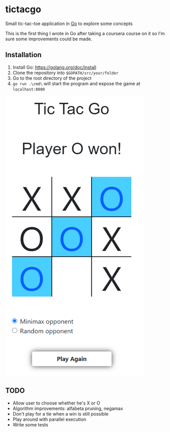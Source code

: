 # tictacgo

Small tic-tac-toe application in [Go](https://golang.org/) to explore some concepts

This is the first thing I wrote in Go after taking a coursera course on it so I'm sure some improvements could be made.

## Installation

1. Install Go: https://golang.org/doc/install
2. Clone the repository into `$GOPATH/src/your/folder`
3. Go to the root directory of the project
4. `go run .\cmd\` will start the program and expose the game at `localhost:8080`

![Game board](/assets/board.png)

## TODO

- Allow user to choose whether he's X or O
- Algorithm improvements: alfabeta pruning, negamax
- Don't play for a tie when a win is still possible
- Play around with parallel execution
- Write some tests
